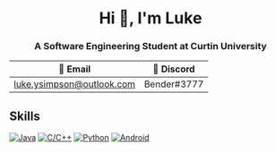 <h1 align="center">Hi 👋, I'm Luke</h1>
<h3 align="center">A Software Engineering Student at Curtin University</h3>

  📧 Email | 💬 Discord
  ---                         | ---
  luke.ysimpson@outlook.com | Bender#3777


## Skills
[![Java](https://img.shields.io/badge/Java-%23FFFFFF.svg?style=flat&logo=gitea&logoColor=%23ED8B00)](https://github.com/Alecadabra/OOSE) [![C/C++](https://img.shields.io/badge/C/C++-%23FFFFFF.svg?style=flat&logo=c%2B%2B&logoColor=%2300599C)](https://github.com/Alecadabra/OS) [![Python](https://img.shields.io/badge/Python-%23FFFFFF?style=flat&logo=python&logoColor=3670A0)](https://github.com/Alecadabra/MP) [![Android](https://img.shields.io/badge/Android-%23FFFFFF?style=flat&logo=android)](https://github.com/Alecadabra/MAD)
